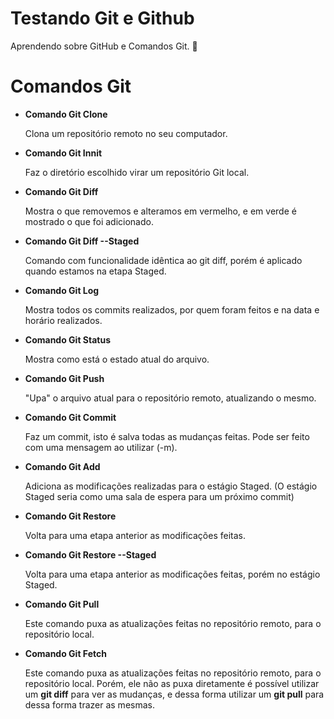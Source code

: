 # Testando Git e Github 

Aprendendo sobre GitHub e Comandos Git. :duck: 

# Comandos Git

* **Comando Git Clone**

    Clona um repositório remoto no seu computador.

* **Comando Git Innit**

    Faz o diretório escolhido virar um repositório Git local. 

* **Comando Git Diff**

    Mostra o que removemos e alteramos em vermelho, e em verde é mostrado o que foi adicionado.

* **Comando Git Diff --Staged**

    Comando com funcionalidade idêntica ao git diff, porém é aplicado quando estamos na etapa Staged.

* **Comando Git Log**

    Mostra todos os commits realizados, por quem foram feitos e na data e horário realizados.

* **Comando Git Status**

    Mostra como está o estado atual do arquivo. 

* **Comando Git Push**

    "Upa" o arquivo atual para o repositório remoto, atualizando o mesmo. 

* **Comando Git Commit**

    Faz um commit, isto é salva todas as mudanças feitas. Pode ser feito com uma mensagem ao utilizar (-m).

* **Comando Git Add**

    Adiciona as modificações realizadas para o estágio Staged. (O estágio Staged seria como uma sala de espera para um próximo commit)

* **Comando Git Restore**

    Volta para uma etapa anterior as modificações feitas. 

* **Comando Git Restore --Staged**

    Volta para uma etapa anterior as modificações feitas, porém no estágio Staged. 

* **Comando Git Pull**

    Este comando puxa as atualizações feitas no repositório remoto, para o repositório local. 

* **Comando Git Fetch** 

    Este comando puxa as atualizações feitas no repositório remoto, para o repositório local. Porém, ele não as puxa diretamente
    é possível utilizar um **git diff** para ver as mudanças, e dessa forma utilizar um **git pull** para dessa forma trazer as 
    mesmas. 



